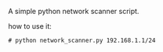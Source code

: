 A simple python network scanner script.

how to use it:
<br/>
```
# python network_scanner.py 192.168.1.1/24
```
